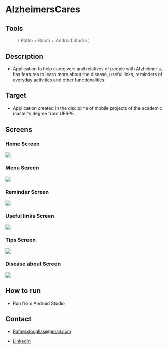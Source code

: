# AlzheimersCares
## Tools
> ( Kotlin + Room + Android Studio ) <br>

## Description
* Application to help caregivers and relatives of people with Alzheimer's, has features to learn more about the disease, useful links, reminders of everyday activities and other functionalities. <br>

## Target
* Application created in the discipline of mobile projects of the academic master's degree from UFRPE. <br>

## Screens
### Home Screen
<img src="app/src/main/res/drawable/home_screen.png" > <br>
### Menu Screen
<img src="app/src/main/res/drawable/menu_screen.png" > <br>
### Reminder Screen
<img src="app/src/main/res/drawable/reminder_screen.png" > <br>
### Useful links Screen
<img src="app/src/main/res/drawable/useful_links_screen.png" > <br>
### Tips Screen
<img src="app/src/main/res/drawable/tips_screen.png" > <br>
### Disease about Screen
<img src="app/src/main/res/drawable/about_screen.png" > <br>

## How to run
* Run from Android Studio

## Contact
* Rafael.dougllas@gmail.com <br>

- [Linkedin](https://www.linkedin.com/in/rafael-douglas-093788a6/)<br>


